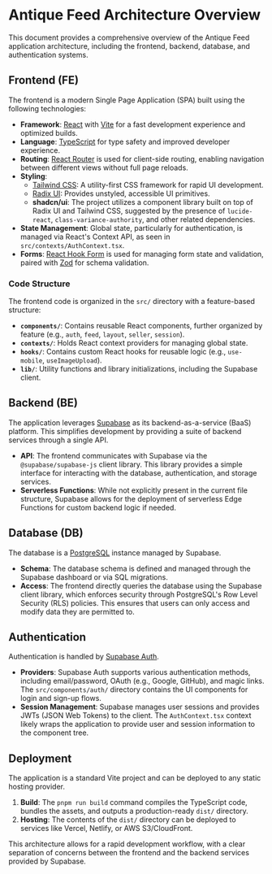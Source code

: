 # Antique Feed Architecture Overview

This document provides a comprehensive overview of the Antique Feed application architecture, including the frontend, backend, database, and authentication systems.

## Frontend (FE)

The frontend is a modern Single Page Application (SPA) built using the following technologies:

- **Framework**: [React](https://react.dev/) with [Vite](https://vitejs.dev/) for a fast development experience and optimized builds.
- **Language**: [TypeScript](https://www.typescriptlang.org/) for type safety and improved developer experience.
- **Routing**: [React Router](https://reactrouter.com/) is used for client-side routing, enabling navigation between different views without full page reloads.
- **Styling**:
  - [Tailwind CSS](https://tailwindcss.com/): A utility-first CSS framework for rapid UI development.
  - [Radix UI](https://www.radix-ui.com/): Provides unstyled, accessible UI primitives.
  - **shadcn/ui**: The project utilizes a component library built on top of Radix UI and Tailwind CSS, suggested by the presence of `lucide-react`, `class-variance-authority`, and other related dependencies.
- **State Management**: Global state, particularly for authentication, is managed via React's Context API, as seen in `src/contexts/AuthContext.tsx`.
- **Forms**: [React Hook Form](https://react-hook-form.com/) is used for managing form state and validation, paired with [Zod](https://zod.dev/) for schema validation.

### Code Structure

The frontend code is organized in the `src/` directory with a feature-based structure:

- **`components/`**: Contains reusable React components, further organized by feature (e.g., `auth`, `feed`, `layout`, `seller`, `session`).
- **`contexts/`**: Holds React context providers for managing global state.
- **`hooks/`**: Contains custom React hooks for reusable logic (e.g., `use-mobile`, `useImageUpload`).
- **`lib/`**: Utility functions and library initializations, including the Supabase client.

## Backend (BE)

The application leverages [Supabase](https://supabase.com/) as its backend-as-a-service (BaaS) platform. This simplifies development by providing a suite of backend services through a single API.

- **API**: The frontend communicates with Supabase via the `@supabase/supabase-js` client library. This library provides a simple interface for interacting with the database, authentication, and storage services.
- **Serverless Functions**: While not explicitly present in the current file structure, Supabase allows for the deployment of serverless Edge Functions for custom backend logic if needed.

## Database (DB)

The database is a [PostgreSQL](https://www.postgresql.org/) instance managed by Supabase.

- **Schema**: The database schema is defined and managed through the Supabase dashboard or via SQL migrations.
- **Access**: The frontend directly queries the database using the Supabase client library, which enforces security through PostgreSQL's Row Level Security (RLS) policies. This ensures that users can only access and modify data they are permitted to.

## Authentication

Authentication is handled by [Supabase Auth](https://supabase.com/docs/guides/auth).

- **Providers**: Supabase Auth supports various authentication methods, including email/password, OAuth (e.g., Google, GitHub), and magic links. The `src/components/auth/` directory contains the UI components for login and sign-up flows.
- **Session Management**: Supabase manages user sessions and provides JWTs (JSON Web Tokens) to the client. The `AuthContext.tsx` context likely wraps the application to provide user and session information to the component tree.

## Deployment

The application is a standard Vite project and can be deployed to any static hosting provider.

1.  **Build**: The `pnpm run build` command compiles the TypeScript code, bundles the assets, and outputs a production-ready `dist/` directory.
2.  **Hosting**: The contents of the `dist/` directory can be deployed to services like Vercel, Netlify, or AWS S3/CloudFront.

This architecture allows for a rapid development workflow, with a clear separation of concerns between the frontend and the backend services provided by Supabase.
